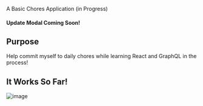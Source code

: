 A Basic Chores Application (in Progress)

#### Update Modal Coming Soon!

## Purpose
Help commit myself to daily chores while learning React and GraphQL in the process!

## It Works So Far!
![image](https://user-images.githubusercontent.com/28411165/102290201-834ebe80-3f0e-11eb-840f-f4fae1b9f5a5.png)
